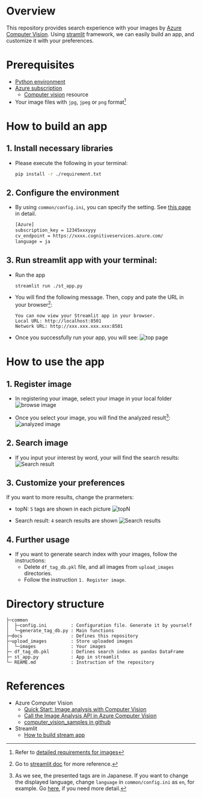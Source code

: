 # Overview
This repository provides search experience with your images by [Azure Computer Vision](https://azure.microsoft.com/en-us/services/cognitive-services/computer-vision/). Using [stramlit](https://streamlit.io/) framework, we can easily build an app, and customize it with your preferences.

# Prerequisites

- [Python environment](https://www.python.org/)
- [Azure subscription](https://docs.microsoft.com/en-us/azure/cloud-adoption-framework/ready/considerations/fundamental-concepts#azure-terminology)
    - [Computer vision](https://docs.microsoft.com/en-us/azure/cognitive-services/cognitive-services-apis-create-account?tabs=vision%2Cwindows#create-a-new-azure-cognitive-services-resource) resource
- Your image files with `jpg`, `jpeg` or `png` format[^1]

# How to build an app

## 1. Install necessary libraries

- Please execute the following in your terminal:
    ```sh
    pip install -r ./requirement.txt
    ```

## 2. Configure the environment

- By using `common/config.ini`, you can specify the setting. See [this page](/common/REAME.md) in detail.
    ```sh
    [Azure]
    subscription_key = 12345xxxyyy
    cv_endpoint = https://xxxx.cognitiveservices.azure.com/
    language = ja
    ```

## 3. Run streamlit app with your terminal:

- Run the app
    ```sh
    streamlit run ./st_app.py
    ```

- You will find the following message. Then, copy and pate the URL in your browser[^2]:

    ```
    You can now view your Streamlit app in your browser.
    Local URL: http://localhost:8501
    Network URL: http://xxx.xxx.xxx.xxx:8501
    ```

- Once you successfully run your app, you will see:
    ![top page](/docs/images/top_page.png)

# How to use the app

## 1. Register image

- In registering your image, select your image in your local folder
    ![browse image](/docs/images/browse_image.png)

- Once you select your image, you will find the analyzed result[^3]:
    ![analyzed image](/docs/images/analized_results.png)

## 2. Search image

- If you input your interest by word, your will find the search results:
    ![Search result](/docs/images/search_results.png)

## 3. Customize your preferences
If you want to more results, change the prarmeters:

- topN: `5` tags are shown in each picture
    ![topN](/docs/images/topN.png)

- Search result: `4` search results are shown
    ![Search results](/docs/images/search_results_number.png)

## 4. Further usage

- If you want to generate search index with your images, follow the instructions:
    - Delete `df_tag_db.pkl` file, and all images from `upload_images` directories.
    - Follow the instruction `1. Register image`.


# Directory structure

```
├─common
│  ├─config.ini         : Configuration file. Generate it by yourself
│  └─generate_tag_db.py : Main functions
├─docs                  : Defines this repository
├─upload_images         : Store uploaded images
│  └─images             : Your images
├─ df_tag_db.pkl        : Defines search index as pandas DataFrame
├─ st_app.py            : App in streamlit
└─ REAME.md             : Instruction of the repository
```

# References
- Azure Computer Vision
    - [Quick Start: Image analysis with Computer Vision](https://docs.microsoft.com/ja-jp/azure/cognitive-services/computer-vision/quickstarts-sdk/image-analysis-client-library?tabs=visual-studio&pivots=programming-language-python)
    - [Call the Image Analysis API in Azure Computer Vision](https://docs.microsoft.com/en-us/azure/cognitive-services/computer-vision/how-to/call-analyze-image?tabs=python)
    - [computer_vision_samples in github](https://github.com/Azure-Samples/cognitive-services-python-sdk-samples/blob/master/samples/vision/computer_vision_samples.py)
- Streamlit
    - [How to build stream app](https://docs.streamlit.io/library/api-reference)


[^1]: Refer to [detailed requirements for images](https://docs.microsoft.com/ja-jp/azure/cognitive-services/computer-vision/quickstarts-sdk/image-analysis-client-library?tabs=visual-studio&pivots=programming-language-python)

[^2]: Go to [streamlit doc](https://docs.streamlit.io/library/get-started) for more reference. 

[^3]: As we see, the presented tags are in Japanese. If you want to change the displayed language, change `language` in `common/config.ini` as `en`, for example. Go [here](/common/REAME.md), if you need more detail.
